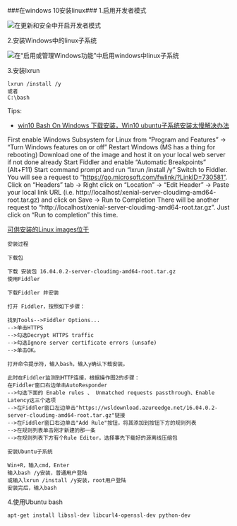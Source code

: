 ###在windows 10安装linux###
1.启用开发者模式

![在更新和安全中开启开发者模式](https://www.howtogeek.com/wp-content/uploads/2016/04/img_570999e304309.png)

2.安装Windows中的linux子系统

![在“启用或管理Windows功能”中启用windows中linux子系统](https://www.howtogeek.com/wp-content/uploads/2016/04/img_570999427548f.png)

3.安装lxrun
```
lxrun /install /y
或者
C:\bash
```
Tips:
* [win10 Bash On Windows 下载安装，Win10 ubuntu子系统安装太慢解决办法](https://github.com/wilon/wilon.github.io/issues/7)

First enable Windows Subsystem for Linux from “Program and Features” -> “Turn Windows features on or off”
Restart Windows (MS has a thing for rebooting)
Download one of the image and host it on your local web server if not done already
Start Fiddler and enable “Automatic Breakpoints” (Alt+F11)
Start command prompt and run “lxrun /install /y”
Switch to Fiddler. You will see a request to “https://go.microsoft.com/fwlink/?LinkID=730581”. Click on “Headers” tab -> Right click on “Location” -> “Edit Header” -> Paste your local link URL (i.e. http://localhost/xenial-server-cloudimg-amd64-root.tar.gz) and click on Save -> Run to Completion
There will be another request to “http://localhost/xenial-server-cloudimg-amd64-root.tar.gz”.  Just click on “Run to completion” this time.

[可供安装的Linux images位于](https://cloud-images.ubuntu.com/locator/)

```
安装过程

下载包

下载 安装包 16.04.0.2-server-cloudimg-amd64-root.tar.gz
使用Fiddler

下载Fiddler 并安装

打开 Fiddler，按照如下步骤：

找到Tools-->Fiddler Options...
-->单击HTTPS
-->勾选Decrypt HTTPS traffic
-->勾选Ignore server certificate errors (unsafe)
-->单击OK。

打开命令提示符，输入bash，输入y确认下载安装。

此时在Fiddler监测到HTTP连接，根据操作图2的步骤：
在Fiddler窗口右边单击AutoResponder
-->勾选下面的 Enable rules 、 Unmatched requests passthrough、Enable Latency这三个选项
-->在Fiddler窗口左边单击"https://wsldownload.azureedge.net/16.04.0.2-server-cloudimg-amd64-root.tar.gz"链接
-->在Fiddler窗口右边单击"Add Rule"按钮，将其添加到按钮下方的规则列表
-->在规则列表单击刚才新建的那一条
-->在规则列表下方有个Rule Editor，选择事先下载好的源离线压缩包

安装Ubuntu子系统

Win+R，输入cmd，Enter
输入bash /y安装，普通用户登陆
或输入lxrun /install /y安装，root用户登陆
安装完后，输入bash
```

4.使用Ubuntu bash

```
apt-get install libssl-dev libcurl4-openssl-dev python-dev
```
